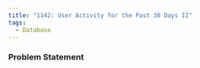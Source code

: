 ```yaml
---
title: "1142: User Activity for the Past 30 Days II"
tags:
  - Database
---
```

### Problem Statement

